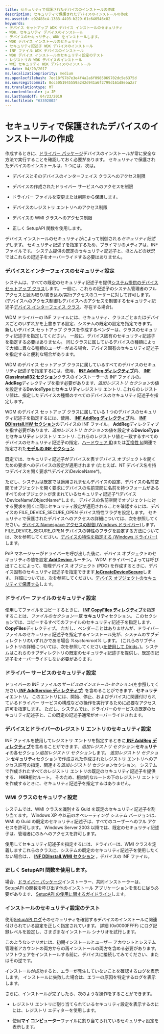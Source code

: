 ```yaml
---
title: セキュリティで保護されたデバイスのインストールの作成
description: セキュリティで保護されたデバイスのインストールの作成
ms.assetid: e92488c4-1383-4493-b229-61c646546c82
keywords:
- デバイス セットアップ WDK デバイス インストールのセキュリティ
- WDK、セキュリティ デバイスのインストール
- デバイスのセキュリティ、WDK をインストールします。
- WDK デバイス インストールのセキュリティ
- セキュリティ記述子 WDK デバイスのインストール
- INF ファイル WDK デバイスのインストール
- WDK デバイス インストールのセキュリティ設定のテスト
- レジストリの WDK デバイスのインストール
- WMI セキュリティ WDK デバイスのインストール
ms.date: 04/20/2017
ms.localizationpriority: medium
ms.openlocfilehash: 7ec18f97b7e3e4f4a2a6f0985069702dc5e6375d
ms.sourcegitcommit: 0cc5051945559a242d941a6f2799d161d8eba2a7
ms.translationtype: MT
ms.contentlocale: ja-JP
ms.lasthandoff: 04/23/2019
ms.locfileid: "63392002"
---
```

# <a name="creating-secure-device-installations"></a>セキュリティで保護されたデバイスのインストールの作成





作成するときに、[ドライバー パッケージ](driver-packages.md)デバイスのインストールが常に安全な方法で実行することを確認しておく必要があります。 セキュリティで保護されたデバイスのインストールは、1 つには、次は。

-   デバイスとそのデバイスのインターフェイス クラスへのアクセス制限

-   デバイスの作成されたドライバー サービスへのアクセスを制限

-   ドライバー ファイルを変更または削除から保護します。

-   デバイスのレジストリ エントリへのアクセス制限

-   デバイスの WMI クラスへのアクセス制限

-   正しく SetupAPI 関数を使用します。

デバイス インストールのセキュリティがによって制御される*セキュリティ記述子*します。 セキュリティ記述子を指定するため、プライマリのメディアは、INF ファイルです。 システム提供の既定のセキュリティ記述子と、ほとんどの状況ではこれらの記述子をオーバーライドする必要はありません。

### <a name="security-settings-for-devices-and-interfaces"></a>デバイスとインターフェイスのセキュリティ設定

システムは、すべての既定のセキュリティ記述子を提供[システム提供のデバイス セットアップ クラス](https://msdn.microsoft.com/library/windows/hardware/ff553419)します。 一般に、これらの記述子のシステム管理者のフル アクセスと読み取り/書き込み/実行アクセスのユーザーに対して許可します。 (デバイスへのアクセス制御もデバイスへのアクセスを制御するセキュリティ記述子[デバイス インターフェイス クラス](device-interface-classes.md)、存在する場合)。

WDM ドライバーの INF ファイルには、セキュリティ、クラスごとまたはデバイスごとのいずれかを上書きする設定、システムの既定の設定を指定できます。 新しいデバイス セットアップ クラスを作成するベンダーは、クラスのセキュリティ記述子を指定してください。 一般に、デバイス固有のセキュリティ記述子を指定する必要はありません。 同じクラスに属しているデバイスの種類によって大幅に異なる種類のユーザーがある場合、デバイス固有のセキュリティ記述子を指定すると便利な場合があります。

WDM のデバイス セットアップ クラスに属しているすべてのデバイスのセキュリティ記述子を指定するには、使用、 [ **INF AddReg ディレクティブ**](inf-addreg-directive.md)内、 [ **INF ClassInstall32 セクション**](inf-classinstall32-section.md)クラスのインストーラーの INF ファイルの。 **AddReg**ディレクティブを指す必要があります、*追加レジストリ セクション*の値を設定する**DeviceType**と**セキュリティ**レジストリ エントリ. これらのレジストリ値は、指定したデバイスの種類のすべてのデバイスのセキュリティ記述子を指定します。

WDM のデバイス セットアップ クラスに属している 1 つのデバイスのセキュリティ記述子を指定するには、使用、 [ **INF AddReg ディレクティブ**](inf-addreg-directive.md)内、 [ **INF DDInstall.HW セクション**](inf-ddinstall-hw-section.md)のデバイスの INF ファイル。 **AddReg**ディレクティブを指す必要があります、*追加レジストリ セクション*の値を設定する**DeviceType**と**セキュリティ**レジストリ エントリ. これらのレジストリ値と一致するすべてのデバイスのセキュリティ記述子の指定、[ハードウェア ID](hardware-ids.md)または[互換性 Id](compatible-ids.md)関連で指定された[**モデルの INF セクション**](inf-models-section.md).

既定では、セキュリティ記述子がデバイスを表すデバイス オブジェクトを開くための要求へのデバイスの設定が適用されます (たとえば、NT デバイス名を持つデバイスを開く要求*\\デバイス\\DeviceName*)。

ただし、システムは既定では適用されませんデバイスの設定、デバイスの名前空間でオブジェクトを開く要求にデバイスの名前空間に名前を持つフォームがあるすべてのオブジェクトが含まれているセキュリティ記述子*\\デバイス\\DeviceName\\ObjectName*します。 デバイスの名前空間でオブジェクトに対する要求を開くに同じセキュリティ設定が適用されることを確認するには、デバイスの FILE_DEVICE_SECURE_OPEN デバイス特性フラグを設定します。 セキュリティで保護されたデバイスへのアクセスの詳細については、次を参照してください。[デバイス Namespace アクセスの制御 (Windows ドライバー)](https://msdn.microsoft.com/library/windows/hardware/ff542068)します。 FILE_DEVICE_SECURE_OPEN デバイスの特性のフラグを設定する方法については、次を参照してください。[デバイスの特性を指定する (Windows ドライバー)](https://msdn.microsoft.com/library/windows/hardware/ff563818)します。

PnP マネージャーがドライバーを呼び出した後に、デバイス オブジェクトのセキュリティの値を設定[ **AddDevice** ](https://msdn.microsoft.com/library/windows/hardware/ff540521)ルーチン。 WDM ドライバーによっては呼び出すことによって、物理デバイス オブジェクト (PDO) を作成するときに、デバイス固有のセキュリティ記述子を指定できます[ **IoCreateDeviceSecure**](https://msdn.microsoft.com/library/windows/hardware/ff548407)します。 詳細については、次を参照してください。[デバイス オブジェクトのセキュリティで保護する](https://msdn.microsoft.com/library/windows/hardware/ff563688)します。

### <a name="security-settings-for-driver-files"></a>ドライバー ファイルのセキュリティ設定

使用してファイルをコピーするときに、 [ **INF CopyFiles ディレクティブ**](inf-copyfiles-directive.md)を指定することは、*ファイルのセクション一覧*.**セキュリティ**セクション。 このセクションでは、コピーするすべてのファイルのセキュリティ記述子を指定します、 **CopyFiles**ディレクティブ。 ただし、ベンダーことはありませんが、ドライバー ファイルのセキュリティ記述子を指定するインストール先が、システムのサブディレクトリのいずれかである場合 *%systemroot%* します。 (これらのサブディレクトリの詳細については、次を参照してください[を使用して Dirids](using-dirids.md)。)。システムはこれらのサブディレクトリの既定のセキュリティ記述子を提供し、既定の記述子をオーバーライドしない必要があります。

### <a name="security-settings-for-driver-services"></a>ドライバー サービスのセキュリティ設定

ドライバーの INF ファイルの*サービスのインストール-セクション*(を参照してください[ **INF AddService ディレクティブ**](inf-addservice-directive.md)) を含めることができます、**セキュリティ**エントリ。 このエントリには、開始、停止、およびデバイスに関連付けられているドライバー サービスの構成などの操作を実行するために必要なアクセス許可を指定します。 ただし、システムでは、ドライバーのサービスの既定のセキュリティ記述子と、この既定の記述子通常がオーバーライドされます。

### <a name="security-settings-for-device-and-driver-registry-entries"></a>デバイスとドライバーのレジストリ エントリのセキュリティ設定

INF ファイルを使用してレジストリ エントリを指定するときに[ **INF AddReg ディレクティブ**](inf-addreg-directive.md)を含めることができます、*追加レジストリ セクション*.**セキュリティ**の各セクション*追加レジストリ セクション*します。 *追加レジストリ セクション*.**セキュリティ**セクションで作成された作成されたレジストリ エントリへのアクセス許可の指定、関連する*追加レジストリ セクション*セクション。 システムで作成されたすべてのレジストリ エントリの既定のセキュリティ記述子を提供する、 **HKR**相対ルート。 そのため、相対的なルートの下のレジストリ エントリを作成するときに、セキュリティ記述子を指定するはありません。

### <a name="security-settings-for-wmi-classes"></a>WMI クラスのセキュリティ設定

システムでは、WMI クラスを識別する Guid を既定のセキュリティ記述子を割り当てます。 Windows XP や以前のオペレーティング システム バージョンは、WMI の Guid の既定のセキュリティ記述子は、すべてのユーザーへのフル アクセスを許可します。 Windows Server 2003 以降では、既定のセキュリティ記述子は、管理者にのみへのアクセスを許可します。

使用してセキュリティ記述子を指定するには、ドライバーは、WMI クラスを定義しますこれらのクラスに、システムの既定のセキュリティ記述子を使用したくない場合は、、 [ **INF DDInstall.WMI セクション**](inf-ddinstall-wmi-section.md) 。デバイスの INF ファイル。

### <a name="using-setupapi-functions-correctly"></a>正しく SetupAPI 関数を使用します。

場合、[ドライバー パッケージ](driver-packages.md)インストーラー、共同インストーラーは、SetupAPI の関数を呼び出す他のインストール アプリケーションを含むに従う必要があります、 [SetupAPI の使用に関するガイドライン](guidelines-for-using-setupapi.md)します。

### <a href="" id="testing-installation-security-settings-"></a>インストールのセキュリティ設定のテスト

使用[SetupAPI ログ](setupapi-logging--windows-server-2003--windows-xp--and-windows-2000-.md)そのセキュリティを確認するデバイスのインストールに関連付けられている設定を正しく指定されています。 詳細 (0x0000FFFF) にログ記録レベルを設定し、さまざまなインストール シナリオを試行します。

このようなシナリオには、初期インストールとユーザー アカウントとシステム管理者アカウントの両方からの再インストールの両方を含める必要があります。 ソフトウェアをインストールする前に、デバイスに接続してみてください、またはその逆です。

インストールが成功すると、エラーが発生していないことを確認するログを表示します。 インストールに失敗した場合は、エラーの原因を特定するログを表示します。

さらに、インストールが完了したら、次のような操作をすることができます。

-   レジストリ エントリに割り当てられているセキュリティ設定を表示するのにには、レジストリ エディターを使用します。

-   使用**マイ コンピューター**ファイルに割り当てられているセキュリティ設定を表示します。

 

 





